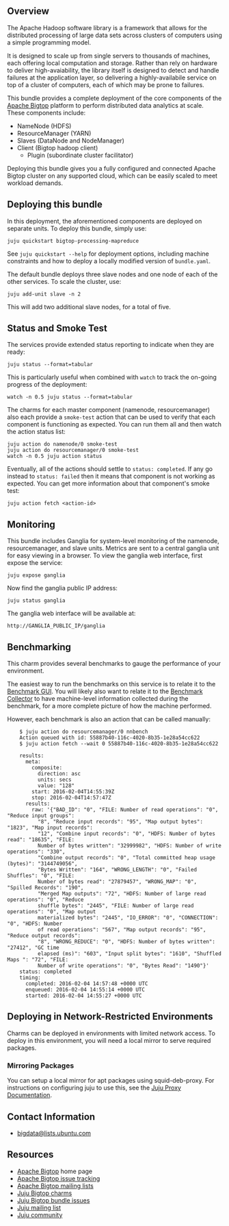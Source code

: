 ## Overview

The Apache Hadoop software library is a framework that allows for the
distributed processing of large data sets across clusters of computers
using a simple programming model.

It is designed to scale up from single servers to thousands of machines,
each offering local computation and storage. Rather than rely on hardware
to deliver high-avaiability, the library itself is designed to detect
and handle failures at the application layer, so delivering a
highly-availabile service on top of a cluster of computers, each of
which may be prone to failures.

This bundle provides a complete deployment of the core components of the
[Apache Bigtop](http://bigtop.apache.org/)
platform to perform distributed data analytics at scale.  These components
include:

  * NameNode (HDFS)
  * ResourceManager (YARN)
  * Slaves (DataNode and NodeManager)
  * Client (Bigtop hadoop client)
    * Plugin (subordinate cluster facilitator)

Deploying this bundle gives you a fully configured and connected Apache Bigtop
cluster on any supported cloud, which can be easily scaled to meet workload
demands.


## Deploying this bundle

In this deployment, the aforementioned components are deployed on separate
units. To deploy this bundle, simply use:

    juju quickstart bigtop-processing-mapreduce

See `juju quickstart --help` for deployment options, including machine
constraints and how to deploy a locally modified version of `bundle.yaml`.

The default bundle deploys three slave nodes and one node of each of
the other services. To scale the cluster, use:

    juju add-unit slave -n 2

This will add two additional slave nodes, for a total of five.


## Status and Smoke Test

The services provide extended status reporting to indicate when they are ready:

    juju status --format=tabular

This is particularly useful when combined with `watch` to track the on-going
progress of the deployment:

    watch -n 0.5 juju status --format=tabular

The charms for each master component (namenode, resourcemanager)
also each provide a `smoke-test` action that can be used to verify that each
component is functioning as expected.  You can run them all and then watch the
action status list:

    juju action do namenode/0 smoke-test
    juju action do resourcemanager/0 smoke-test
    watch -n 0.5 juju action status

Eventually, all of the actions should settle to `status: completed`.  If
any go instead to `status: failed` then it means that component is not working
as expected.  You can get more information about that component's smoke test:

    juju action fetch <action-id>


## Monitoring

This bundle includes Ganglia for system-level monitoring of the namenode,
resourcemanager, and slave units. Metrics are sent to a central
ganglia unit for easy viewing in a browser. To view the ganglia web interface,
first expose the service:

    juju expose ganglia

Now find the ganglia public IP address:

    juju status ganglia

The ganglia web interface will be available at:

    http://GANGLIA_PUBLIC_IP/ganglia


## Benchmarking

This charm provides several benchmarks to gauge the performance of your
environment.

The easiest way to run the benchmarks on this service is to relate it to the
[Benchmark GUI][].  You will likely also want to relate it to the
[Benchmark Collector][] to have machine-level information collected during the
benchmark, for a more complete picture of how the machine performed.

[Benchmark GUI]: https://jujucharms.com/benchmark-gui/
[Benchmark Collector]: https://jujucharms.com/benchmark-collector/

However, each benchmark is also an action that can be called manually:

        $ juju action do resourcemanager/0 nnbench
        Action queued with id: 55887b40-116c-4020-8b35-1e28a54cc622
        $ juju action fetch --wait 0 55887b40-116c-4020-8b35-1e28a54cc622

        results:
          meta:
            composite:
              direction: asc
              units: secs
              value: "128"
            start: 2016-02-04T14:55:39Z
            stop: 2016-02-04T14:57:47Z
          results:
            raw: '{"BAD_ID": "0", "FILE: Number of read operations": "0", "Reduce input groups":
              "8", "Reduce input records": "95", "Map output bytes": "1823", "Map input records":
              "12", "Combine input records": "0", "HDFS: Number of bytes read": "18635", "FILE:
              Number of bytes written": "32999982", "HDFS: Number of write operations": "330",
              "Combine output records": "0", "Total committed heap usage (bytes)": "3144749056",
              "Bytes Written": "164", "WRONG_LENGTH": "0", "Failed Shuffles": "0", "FILE:
              Number of bytes read": "27879457", "WRONG_MAP": "0", "Spilled Records": "190",
              "Merged Map outputs": "72", "HDFS: Number of large read operations": "0", "Reduce
              shuffle bytes": "2445", "FILE: Number of large read operations": "0", "Map output
              materialized bytes": "2445", "IO_ERROR": "0", "CONNECTION": "0", "HDFS: Number
              of read operations": "567", "Map output records": "95", "Reduce output records":
              "8", "WRONG_REDUCE": "0", "HDFS: Number of bytes written": "27412", "GC time
              elapsed (ms)": "603", "Input split bytes": "1610", "Shuffled Maps ": "72", "FILE:
              Number of write operations": "0", "Bytes Read": "1490"}'
        status: completed
        timing:
          completed: 2016-02-04 14:57:48 +0000 UTC
          enqueued: 2016-02-04 14:55:14 +0000 UTC
          started: 2016-02-04 14:55:27 +0000 UTC


## Deploying in Network-Restricted Environments

Charms can be deployed in environments with limited network access. To deploy
in this environment, you will need a local mirror to serve required packages.

### Mirroring Packages

You can setup a local mirror for apt packages using squid-deb-proxy.
For instructions on configuring juju to use this, see the
[Juju Proxy Documentation](https://juju.ubuntu.com/docs/howto-proxies.html).


## Contact Information

- <bigdata@lists.ubuntu.com>


## Resources

- [Apache Bigtop](http://bigtop.apache.org/) home page
- [Apache Bigtop issue tracking](http://bigtop.apache.org/issue-tracking.html)
- [Apache Bigtop mailing lists](http://bigtop.apache.org/mail-lists.html)
- [Juju Bigtop charms](https://jujucharms.com/q/apache/bigtop)
- [Juju Bigtop bundle issues](https://github.com/juju-solutions/bundle-bigtop-processing-mapreduce/issues)
- [Juju mailing list](https://lists.ubuntu.com/mailman/listinfo/juju)
- [Juju community](https://jujucharms.com/community)
